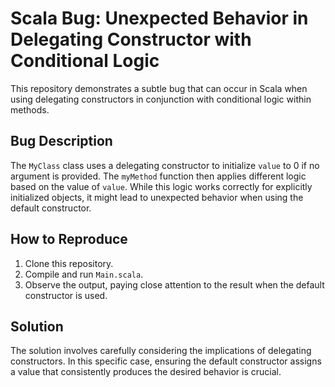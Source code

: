 # Scala Bug: Unexpected Behavior in Delegating Constructor with Conditional Logic

This repository demonstrates a subtle bug that can occur in Scala when using delegating constructors in conjunction with conditional logic within methods.

## Bug Description
The `MyClass` class uses a delegating constructor to initialize `value` to 0 if no argument is provided. The `myMethod` function then applies different logic based on the value of `value`. While this logic works correctly for explicitly initialized objects, it might lead to unexpected behavior when using the default constructor.

## How to Reproduce
1. Clone this repository.
2. Compile and run `Main.scala`.
3. Observe the output, paying close attention to the result when the default constructor is used.

## Solution
The solution involves carefully considering the implications of delegating constructors. In this specific case, ensuring the default constructor assigns a value that consistently produces the desired behavior is crucial.
